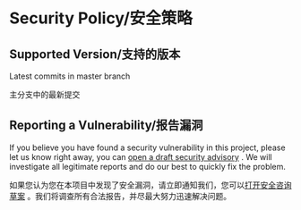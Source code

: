 # Security Policy/安全策略

## Supported Version/支持的版本

Latest commits in master branch

主分支中的最新提交

## Reporting a Vulnerability/报告漏洞

If you believe you have found a security vulnerability in this project, please let us know right away, you can [open a draft security advisory](https://github.com/CaoMeiYouRen/semantic-release-cmyr-config/security/advisories/new) . We will investigate all legitimate reports and do our best to quickly fix the problem.

如果您认为您在本项目中发现了安全漏洞，请立即通知我们，您可以[打开安全咨询草案](https://github.com/CaoMeiYouRen/semantic-release-cmyr-config/security/advisories/new) 。我们将调查所有合法报告，并尽最大努力迅速解决问题。
